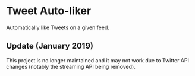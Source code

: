 # Tweet Auto-liker

Automatically like Tweets on a given feed.

## **Update (January 2019)**

This project is no longer maintained and it may not work due to Twitter API changes (notably the streaming API being removed).
